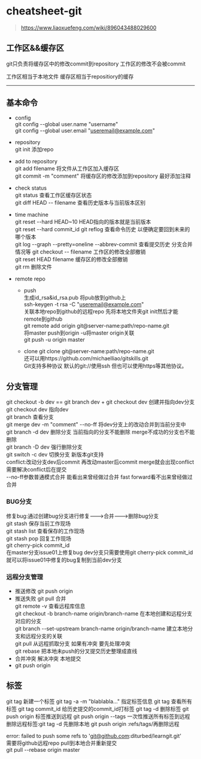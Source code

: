 # cheatsheet-git

>https://www.liaoxuefeng.com/wiki/896043488029600


## 工作区&&缓存区 
git只负责将缓存区中的修改commit到repository 工作区的修改不会被commit                                       

工作区相当于本地文件 缓存区相当于repositiory的缓存            



----

## 基本命令

* config                
git config --global user.name "username"               
git config --global user.email "useremail@example.com"            

* repository            
git init  添加repo

* add to repository         
git add filename  将文件从工作区加入缓存区       
git commit -m "comment" 将缓存区的修改添加到repository 最好添加注释

* check status      
git status  查看工作区缓存区状态   
git diff HEAD -- filename 查看历史版本与当前版本区别       

* time machine      
git reset --hard HEAD~10    HEAD指向的版本就是当前版本      
git reset --hard commit_id
git reflog  查看命令历史 以便确定要回到未来的哪个版本                  
git log --graph --pretty=oneline --abbrev-commit  查看提交历史 分支合并情况等
git checkout -- filename 工作区的修改全部撤销                       
git reset HEAD filename 缓存区的修改全部撤销                        
git rm 删除文件

* remote repo   
   * push            
生成id_rsa&id_rsa.pub 将pub放到github上            
ssh-keygen -t rsa -C "useremail@example.com"            
关联本地repo到github的远程repo 先将本地文件夹git init然后才能remote到github                                
git remote add origin git@server-name:path/repo-name.git             
将master push到origin -u将master origin关联                                       
git push -u origin master    


  

   * clone
   git clone git@server-name:path/repo-name.git                
   还可以用https://github.com/michaelliao/gitskills.git                    
   Git支持多种协议 默认的git://使用ssh 但也可以使用https等其他协议。


## 分支管理

git checkout -b dev == git branch dev + git checkout dev 创建并指向dev分支          
git checkout dev 指向dev            
git branch 查看分支                 
git merge dev -m "comment" --no-ff 将dev分支上的改动合并到当前分支中                
git branch -d dev 删除分支 当前指向的分支不能删除 merge不成功的分支也不能删除                      
git branch -D dev 强行删除分支               
git switch -c dev 切换分支 新版本git支持                       
conflict:改动分支dev后commit 再改动master后commit merge就会出现conflict需要解决conflict后在提交                      
--no-ff参数普通模式合并 能看出来曾经做过合并 fast forward看不出来曾经做过合并                 

### BUG分支
修复bug:通过创建bug分支进行修复--->合并--->删除bug分支         
git stash 保存当前工作现场          
git stash list 查看保存的工作现场         
git stash pop 回复工作现场        
git cherry-pick commit_id                
在master分支issue01上修复bug dev分支只需要使用git cherry-pick commit_id就可以将issue01中修复的bug复制到当前dev分支

### 远程分支管理
* 推送修改 git push origin <branch-name>
* 推送失败 git pull 合并   
git remote -v 查看远程库信息                    
git checkout -b branch-name origin/branch-name 在本地创建和远程分支对应的分支          
git branch --set-upstream branch-name origin/branch-name 建立本地分支和远程分支的关联           
git pull 从远程抓取分支 如果有冲突 要先处理冲突    
git rebase 把本地未push的分叉提交历史整理成直线   
* 合并冲突 解决冲突 本地提交
* git push origin <branch-name>


## 标签
git tag <tagname> 新建一个标签
git tag -a <tagname> -m "blablabla..." 指定标签信息
git tag 查看所有标签
git tag <tagname> commit_id 给历史提交的commit_id打标签
git tag -d <tagname> 删除标签
git push origin <tagname> 标签推送到远程
git push origin --tags 一次性推送所有标签到远程
删除远程标签:git tag -d <tagname>先删除本地 git push origin :refs/tags/<tagname>再删除远程



 
error: failed to push some refs to 'git@github.com:diturbed/learngit.git'           
需要将github远程repo pull到本地合并重新提交                 
git pull --rebase origin master 